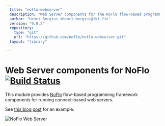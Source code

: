 ```yaml
---
  title: "noflo-webserver"
  description: "Web Server components for the NoFlo flow-based programming environment"
  author: "Henri Bergius <henri.bergius@iki.fi>"
  version: "0.0.2"
  repository: 
    type: "git"
    url: "https://github.com/noflo/noflo-webserver.git"
  layout: "library"

---
```

Web Server components for NoFlo [![Build Status](https://secure.travis-ci.org/noflo/noflo-webserver.png?branch=master)](https://travis-ci.org/noflo/noflo-webserver)
===============================

This module provides [NoFlo](http://noflojs.org/) flow-based programming framework components for running connect-based web servers.

See [this blog post](http://bergie.iki.fi/blog/8998693776/) for an example.

![NoFlo Web Server](http://bergie.iki.fi/files/tumblr_lq12x0Sf481qies3uo1_500.png)
